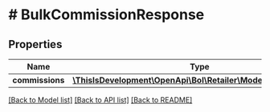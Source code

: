 # # BulkCommissionResponse

## Properties

Name | Type | Description | Notes
------------ | ------------- | ------------- | -------------
**commissions** | [**\ThisIsDevelopment\OpenApi\Bol\Retailer\Models\Commission[]**](Commission.md) |  |

[[Back to Model list]](../../README.md#models) [[Back to API list]](../../README.md#endpoints) [[Back to README]](../../README.md)
